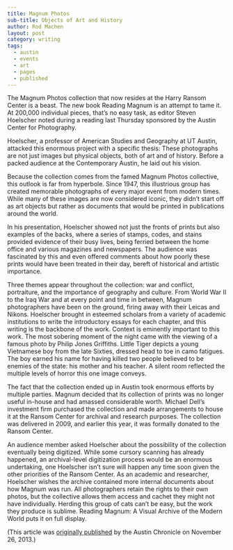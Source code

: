 ```yaml
---
title: Magnum Photos 
sub-title: Objects of Art and History
author: Rod Machen
layout: post
category: writing
tags:
  - austin
  - events
  - art
  - pages
  - published
---
```



<p dir="ltr">
  The Magnum Photos collection that now resides at the Harry Ransom Center is a beast. The new book Reading Magnum is an attempt to tame it. At 200,000 individual pieces, that’s no easy task, as editor Steven Hoelscher noted during a reading last Thursday sponsored by the Austin Center for Photography.
</p>

<p dir="ltr">
  Hoelscher, a professor of American Studies and Geography at UT Austin, attacked this enormous project with a specific thesis: These photographs are not just images but physical objects, both of art and of history. Before a packed audience at the Contemporary Austin, he laid out his vision.<!--more-->
</p>

<p dir="ltr">
  Because the collection comes from the famed Magnum Photos collective, this outlook is far from hyperbole. Since 1947, this illustrious group has created memorable photographs of every major event from modern times. While many of these images are now considered iconic, they didn’t start off as art objects but rather as documents that would be printed in publications around the world.
</p>

<p dir="ltr">
  In his presentation, Hoelscher showed not just the fronts of prints but also examples of the backs, where a series of stamps, codes, and stains provided evidence of their busy lives, being ferried between the home office and various magazines and newspapers. The audience was fascinated by this and even offered comments about how poorly these prints would have been treated in their day, bereft of historical and artistic importance.
</p>

<p dir="ltr">
  Three themes appear throughout the collection: war and conflict, portraiture, and the importance of geography and culture. From World War II to the Iraq War and at every point and time in between, Magnum photographers have been on the ground, firing away with their Leicas and Nikons. Hoelscher brought in esteemed scholars from a variety of academic institutions to write the introductory essays for each chapter, and this writing is the backbone of the work. Context is eminently important to this work. The most sobering moment of the night came with the viewing of a famous photo by Philip Jones Griffiths. Little Tiger depicts a young Vietnamese boy from the late Sixties, dressed head to toe in camo fatigues. The boy earned his name for having killed two people believed to be enemies of the state: his mother and his teacher. A silent room reflected the multiple levels of horror this one image conveys.
</p>

<p dir="ltr">
  The fact that the collection ended up in Austin took enormous efforts by multiple parties. Magnum decided that its collection of prints was no longer useful in-house and had amassed considerable worth. Michael Dell’s investment firm purchased the collection and made arrangements to house it at the Ransom Center for archival and research purposes. The collection was delivered in 2009, and earlier this year, it was formally donated to the Ransom Center.
</p>

<p dir="ltr">
  An audience member asked Hoelscher about the possibility of the collection eventually being digitized. While some cursory scanning has already happened, an archival-level digitization process would be an enormous undertaking, one Hoelscher isn’t sure will happen any time soon given the other priorities of the Ransom Center. As an academic and researcher, Hoelscher wishes the archive contained more internal documents about how Magnum was run. All photographers retain the rights to their own photos, but the collective allows them access and cachet they might not have individually. Herding this group of cats can’t be easy, but the work they produce is sublime. Reading Magnum: A Visual Archive of the Modern World puts it on full display.
</p>

(This article was <a href="http://www.austinchronicle.com/daily/arts/2013-11-26/photos-as-objects-of-art-and-history/" target="_blank">originally published</a> by the Austin Chronicle on November 26, 2013.)